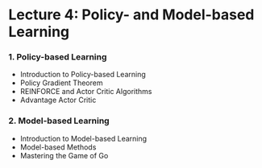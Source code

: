 # Lecture 4: Policy- and Model-based Learning

### 1. Policy-based Learning
* Introduction to Policy-based Learning
* Policy Gradient Theorem
* REINFORCE and Actor Critic Algorithms
* Advantage Actor Critic

### 2. Model-based Learning
* Introduction to Model-based Learning
* Model-based Methods
* Mastering the Game of Go
